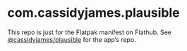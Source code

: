# com.cassidyjames.plausible

This repo is just for the Flatpak manifest on Flathub. See [@cassidyjames/plausible](https://github.com/cassidyjames/plausible) for the app’s repo.
